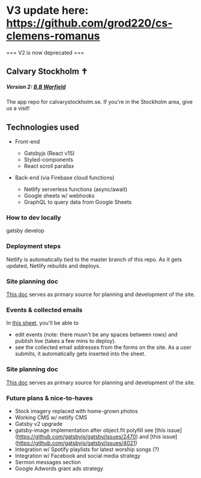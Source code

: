 # V3 update here: https://github.com/grod220/cs-clemens-romanus


=== V2 is now deprecated ===
## Calvary Stockholm ✝
##### Version 2: [B.B Warfield](https://en.wikipedia.org/wiki/B._B._Warfield)

The app repo for calvarystockholm.se. If you're in the Stockholm area, give us a visit!

## Technologies used

- Front-end
	- Gatsbyjs (React v15)
	- Styled-components
	- React scroll parallax 
  
- Back-end (via Firebase cloud functions)
	- Netlify serverless functions (async/await)
  - Google sheets w/ webhooks
  - GraphQL to query data from Google Sheets

### How to dev locally
gatsby develop

### Deployment steps
Netlify is automatically tied to the master branch of this repo. As it gets updated, Netlify rebuilds and deploys.

### Site planning doc
[This doc](https://docs.google.com/document/d/1gQyRYfCBTusJfmlWT-3D-pD4VEM1tNwSMsQTlt6EPz4/edit?usp=sharing) serves as primary source for planning and development of the site.

### Events & collected emails
In [this sheet](https://docs.google.com/spreadsheets/d/1PyITnQGRqwbYcsXIZNC2sANFlmKrY3SIgV7wKGW3X88/edit#gid=1053217261), you'll be able to 
- edit events (note: there musn't be any spaces between rows) and publish live (takes a few mins to deploy).
- see the collected email addresses from the forms on the site. As a user submits, it automatically gets inserted into the sheet.

### Site planning doc
[This doc](https://docs.google.com/document/d/1gQyRYfCBTusJfmlWT-3D-pD4VEM1tNwSMsQTlt6EPz4/edit?usp=sharing) serves as primary source for planning and development of the site.

### Future plans & nice-to-haves
- Stock imagery replaced with home-grown photos
- Working CMS w/ netlify CMS
- Gatsby v2 upgrade
- gatsby-image implementation after object.fit polyfill see [this issue] (https://github.com/gatsbyjs/gatsby/issues/2470) and [this issue] (https://github.com/gatsbyjs/gatsby/issues/4021)
- Integration w/ Spotify playlists for latest worship songs (?)
- Integration w/ Facebook and social media strategy
- Sermon messages section
- Google Adwords grant ads strategy
